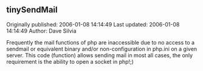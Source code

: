 ## tinySendMail

Originally published: 2006-01-08 14:14:49
Last updated: 2006-01-08 14:14:49
Author: Dave Silvia

Frequently the mail functions of php are inaccessible due to no access to a sendmail or equivalent binary and/or non-configuration in php.ini on a given server.  This code (function) allows sending mail in most all cases, the only requirement is the ability to open a socket in php!;)